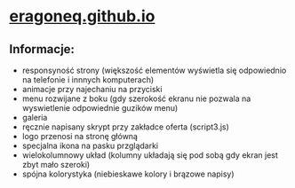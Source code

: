 # [eragoneq.github.io](https://eragoneq.github.io/)

Informacje:
-----------
* responsyność strony (większość elementów wyświetla się odpowiednio na telefonie i innnych komputerach)
* animacje przy najechaniu na przyciski
* menu rozwijane z boku (gdy szerokość ekranu nie pozwala na wyswietlenie odpowiednie guzików menu)
* galeria
* ręcznie napisany skrypt przy zakładce oferta (script3.js)
* logo przenosi na stronę główną
* specjalna ikona na pasku przglądarki
* wielokolumnowy układ (kolumny układają się pod sobą gdy ekran jest zbyt mało szeroki)
* spójna kolorystyka (niebieskawe kolory i brązowe napisy)
